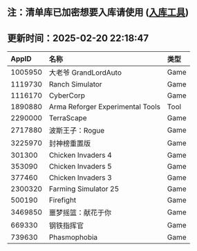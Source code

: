 ## 注：清单库已加密想要入库请使用 ([入库工具](https://github.com/BlankTMing/ManifestAutoUpdate/releases))

## 更新时间：2025-02-20 22:18:47
| AppID | 名称 | 类型  |
| :-------------------- | :----------------------------- | :----------- |
| 1005950 | 大老爷 GrandLordAuto| Game |
| 1119730 | Ranch Simulator| Game |
| 1116170 | CyberCorp| Game |
| 1890880 | Arma Reforger Experimental Tools| Tool |
| 2290000 | TerraScape| Game |
| 2717880 | 波斯王子：Rogue| Game |
| 3225970 | 封神榜重置版| Game |
| 301300 | Chicken Invaders 4| Game |
| 353090 | Chicken Invaders 5| Game |
| 377460 | Chicken Invaders 3| Game |
| 2300320 | Farming Simulator 25| Game |
| 500190 | Firefight| Game |
| 3469850 | 噩梦摇篮：献花于你| Game |
| 669330 | 钢铁指挥官| Game |
| 739630 | Phasmophobia| Game |
